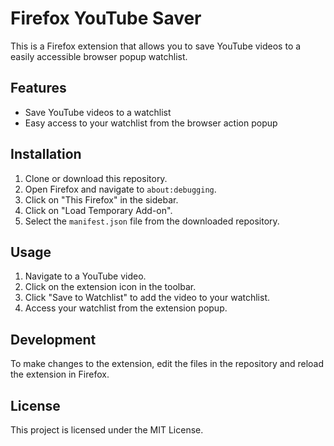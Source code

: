 # Firefox YouTube Saver

This is a Firefox extension that allows you to save YouTube videos to a easily accessible browser popup watchlist.

## Features

- Save YouTube videos to a watchlist
- Easy access to your watchlist from the browser action popup

## Installation

1. Clone or download this repository.
2. Open Firefox and navigate to `about:debugging`.
3. Click on "This Firefox" in the sidebar.
4. Click on "Load Temporary Add-on".
5. Select the `manifest.json` file from the downloaded repository.

## Usage

1. Navigate to a YouTube video.
2. Click on the extension icon in the toolbar.
3. Click "Save to Watchlist" to add the video to your watchlist.
4. Access your watchlist from the extension popup.

## Development

To make changes to the extension, edit the files in the repository and reload the extension in Firefox.

## License

This project is licensed under the MIT License.
